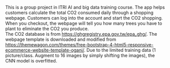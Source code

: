 This is a group project in ITRI AI and big data training course. The app helps customers calculate the total CO2 consumed daily through a shopping webpage. Customers can log into the account and start the CO2 shopping. When you checkout, the webpage will tell you how many trees you have to plant to eliminate the CO2 you produce.  
The CO2 database is from https://ghgregistry.epa.gov.tw/epa_ghg/. 
The webpage template is downloaded and modified from https://themewagon.com/themes/free-bootstrap-4-html5-responsive-ecommerce-website-template-ogani/. Due to the limited training data (1 picture/class. Augment to 16 images by simply shifting the images), the CNN model is overfitted.  
